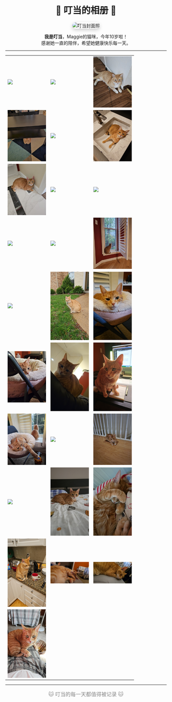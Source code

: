 <!-- filepath: /workspaces/ding-dang/README.md -->

<h1 align="center">🐾 叮当的相册 🐾</h1>

<p align="center">
  <img src="pic/photo_016.jpg" alt="叮当封面照" width="220" style="border-radius: 16px; box-shadow: 0 4px 12px #ccc;">
</p>

<p align="center">
  <b>我是叮当</b>，Maggie的猫咪，今年10岁啦！<br>
  感谢她一直的陪伴，希望她健康快乐每一天。
</p>

---

<div align="center">

<table>
  <tr>
    <td><img src="pic/photo_028.jpg" width="120"></td>
    <td><img src="pic/photo_027.jpg" width="120"></td>
    <td><img src="pic/photo_026.jpg" width="120"></td>
  </tr>
  <tr>
    <td><img src="pic/photo_025.jpg" width="120"></td>
    <td><img src="pic/photo_024.jpg" width="120"></td>
    <td><img src="pic/photo_023.jpg" width="120"></td>
  </tr>
  <tr>
    <td><img src="pic/photo_022.jpg" width="120"></td>
    <td><img src="pic/photo_021.jpg" width="120"></td>
    <td><img src="pic/photo_020.jpg" width="120"></td>
  </tr>
  <tr>
    <td><img src="pic/photo_019.jpg" width="120"></td>
    <td><img src="pic/photo_018.jpg" width="120"></td>
    <td><img src="pic/photo_017.jpg" width="120"></td>
  </tr>
  <tr>
    <td><img src="pic/photo_016.jpg" width="120"></td>
    <td><img src="pic/photo_015.jpg" width="120"></td>
    <td><img src="pic/photo_014.jpg" width="120"></td>
  </tr>
  <tr>
    <td><img src="pic/photo_013.jpg" width="120"></td>
    <td><img src="pic/photo_012.jpg" width="120"></td>
    <td><img src="pic/photo_011.jpg" width="120"></td>
  </tr>
  <tr>
    <td><img src="pic/photo_010.jpg" width="120"></td>
    <td><img src="pic/photo_009.jpg" width="120"></td>
    <td><img src="pic/photo_008.jpg" width="120"></td>
  </tr>
  <tr>
    <td><img src="pic/photo_007.jpg" width="120"></td>
    <td><img src="pic/photo_006.jpg" width="120"></td>
    <td><img src="pic/photo_005.jpg" width="120"></td>
  </tr>
  <tr>
    <td><img src="pic/photo_004.jpg" width="120"></td>
    <td><img src="pic/photo_003.jpg" width="120"></td>
    <td><img src="pic/photo_002.jpg" width="120"></td>
  </tr>
  <tr>
    <td><img src="pic/photo_001.jpg" width="120"></td>
    <td></td>
    <td></td>
  </tr>
</table>

</div>

---

<p align="center" style="color: #888; font-size: 16px;">
  🐱 叮当的每一天都值得被记录 🐱
</p>
